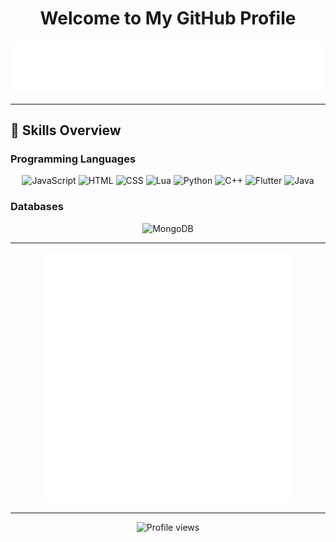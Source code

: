 <h1 align="center">Welcome to My GitHub Profile</h1>

<p align="center">
  <img src="https://raw.githubusercontent.com/TheEmptynessProject/TheEmptynessProject/main/typing-svg.svg" alt="Typing SVG" />
</p>

<hr>

## 🚀 Skills Overview

### Programming Languages
<p align="center">
  <img alt="JavaScript" src="https://img.shields.io/static/v1?style=for-the-badge&message=JavaScript&color=F7DF1E&logo=JavaScript&logoColor=000000&label=">
  <img alt="HTML" src="https://img.shields.io/static/v1?style=for-the-badge&message=HTML&color=E34F26&logo=html5&logoColor=FFFFFF&label=">
  <img alt="CSS" src="https://img.shields.io/static/v1?style=for-the-badge&message=CSS&color=1572B6&logo=css3&logoColor=FFFFFF&label=">
  <img alt="Lua" src="https://img.shields.io/static/v1?style=for-the-badge&message=Lua&color=2C2D72&logo=Lua&logoColor=FFFFFF&label=">
  <img alt="Python" src="https://img.shields.io/static/v1?style=for-the-badge&message=Python&color=3776AB&logo=Python&logoColor=FFFFFF&label=">
  <img alt="C++" src="https://img.shields.io/static/v1?style=for-the-badge&message=C%2B%2B&color=00599C&logo=C%2B%2B&logoColor=FFFFFF&label=">
  <img alt="Flutter" src="https://img.shields.io/static/v1?style=for-the-badge&message=Flutter&color=00599C&logo=Flutter&logoColor=FFFFFF&label=">
  <img alt="Java" src="https://img.shields.io/static/v1?style=for-the-badge&message=Java&color=E55844&logo=Oracle&logoColor=FFFFFF&label=">
</p>

### Databases
<p align="center">
  <img alt="MongoDB" src="https://img.shields.io/static/v1?style=for-the-badge&message=MongoDB&color=47A248&logo=MongoDB&logoColor=FFFFFF&label=">
</p>

<hr>

<p align="center">
  <img src="https://raw.githubusercontent.com/TheEmptynessProject/TheEmptynessProject/main/cube.svg" alt="Typing SVG" />
</p>

<hr>

<p align="center">
  <img src="https://komarev.com/ghpvc/?username=TheEmptynessProject&color=blueviolet" alt="Profile views">
</p>
